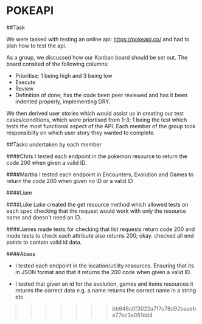 # POKEAPI
##Task

We were tasked with testing an online api: <https://pokeapi.co/> and had to plan how to test the api.

As a group, we discussed how our Kanban board should be set out. The board consited of the following columns:

* Prioritise; 1 being high and 3 being low
* Execute
* Review
* Definition of done; has the code been peer reviewed and has it been indented properly, implementing DRY.

We then derived user stories which would assist us in creating our test cases/conditions, which were priortised from 1-3; 1 being the test which tests the most functional aspect of the API. Each member of the group took responsibilty on which user story they wanted to complete.

##Tasks undertaken by each member

####Chris 
I tested each endpoint in the pokemon resource to return the code 200 when given a valid ID.


####Martha
I tested each endpoint in Encounters, Evolution and Games to return the code 200 when given no ID or a valid ID

####Liam

####Luke
Luke created the get resource method which allowed tests on each spec checking that the request would work with only the resource name and doesn't need an ID.

####James
made tests for checking that list requests return code 200 and made tests to check each attribute also returns 200; okay. checked all end points to contain valid id data.

####Abass

* I tested each endpoint in the location/utility resources. Ensuring that its in JSON format and that it returns the 200 code when given a valid ID.

* I tested that given an id for the evolution, games and items resources it returns the correct data e.g. a name returns the correct name in a string etc.
>>>>>>> bb946a0f3022a717c78d92baaebe77ec3e051dd4
